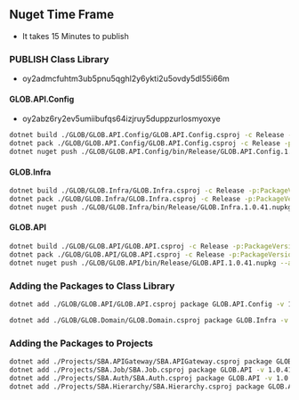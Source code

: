 ## Nuget Time Frame
- It takes 15 Minutes to publish


### PUBLISH Class Library
- oy2admcfuhtm3ub5pnu5qghl2y6ykti2u5ovdy5dl55i66m

#### GLOB.API.Config
- oy2abz6ry2ev5umiibufqs64izjruy5duppzurlosmyoxye
```bash
dotnet build ./GLOB/GLOB.API.Config/GLOB.API.Config.csproj -c Release -p:PackageVersion=1.0.41
dotnet pack ./GLOB/GLOB.API.Config/GLOB.API.Config.csproj -c Release -p:PackageVersion=1.0.41
dotnet nuget push ./GLOB/GLOB.API.Config/bin/Release/GLOB.API.Config.1.0.41.nupkg --api-key oy2abz6ry2ev5umiibufqs64izjruy5duppzurlosmyoxye --source https://api.nuget.org/v3/index.json

```
#### GLOB.Infra
```bash
dotnet build ./GLOB/GLOB.Infra/GLOB.Infra.csproj -c Release -p:PackageVersion=1.0.41
dotnet pack ./GLOB/GLOB.Infra/GLOB.Infra.csproj -c Release -p:PackageVersion=1.0.41
dotnet nuget push ./GLOB/GLOB.Infra/bin/Release/GLOB.Infra.1.0.41.nupkg --api-key oy2abz6ry2ev5umiibufqs64izjruy5duppzurlosmyoxye --source https://api.nuget.org/v3/index.json

```
#### GLOB.API
```bash
dotnet build ./GLOB/GLOB.API/GLOB.API.csproj -c Release -p:PackageVersion=1.0.41 -p:UseProjectReferences=true
dotnet pack ./GLOB/GLOB.API/GLOB.API.csproj -c Release -p:PackageVersion=1.0.41 -p:UseProjectReferences=true
dotnet nuget push ./GLOB/GLOB.API/bin/Release/GLOB.API.1.0.41.nupkg --api-key oy2admcfuhtm3ub5pnu5qghl2y6ykti2u5ovdy5dl55i66m --source https://api.nuget.org/v3/index.json

```
### Adding the Packages to Class Library
```bash
dotnet add ./GLOB/GLOB.API/GLOB.API.csproj package GLOB.API.Config -v 1.0.41

dotnet add ./GLOB/GLOB.Domain/GLOB.Domain.csproj package GLOB.Infra -v 1.0.41
```


### Adding the Packages to Projects
```bash
dotnet add ./Projects/SBA.APIGateway/SBA.APIGateway.csproj package GLOB.API.Config -v 1.0.41
dotnet add ./Projects/SBA.Job/SBA.Job.csproj package GLOB.API -v 1.0.41
dotnet add ./Projects/SBA.Auth/SBA.Auth.csproj package GLOB.API -v 1.0.41
dotnet add ./Projects/SBA.Hierarchy/SBA.Hierarchy.csproj package GLOB.API -v 1.0.41
```